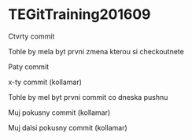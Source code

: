 # TEGitTraining201609

Ctvrty commit

Tohle by mela byt prvni zmena kterou si checkoutnete

Paty commit

x-ty commit (kollamar)

Tohle by mel byt prvni commit co dneska pushnu

Muj pokusny commit (kollamar)

Muj dalsi pokusny commit (kollamar)